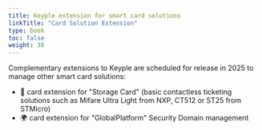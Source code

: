 ```yaml
---
title: Keyple extension for smart card solutions
linkTitle: "Card Solution Extension"
type: book
toc: false
weight: 30
---
```


Complementary extensions to Keyple are scheduled for release in 2025 to manage other smart card solutions:
- 🚫 card extension for "Storage Card" (basic contactless ticketing solutions such as Mifare Ultra Light from NXP, CT512 or ST25 from STMicro)
- 🌍 card extension for "GlobalPlatform" Security Domain management